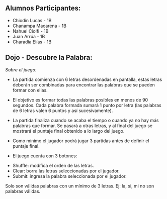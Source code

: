 ## Alumnos Participantes:
- Chiodin Lucas - 1B
- Chanampa Macarena - 1B
- Nahuel Ciolfi - 1B
- Juan Arrúa - 1B
- Charadía Elías - 1B


## Dojo - Descubre la Palabra: 

*Sobre el juego:*


- La partida comienza con 6  letras desordenadas en pantalla, estas letras deberán ser combinadas para encontrar las palabras que se pueden formar con ellas.
- El objetivo es formar todas las palabras posibles en menos de 90 segundos. Cada palabra formada sumará 1 punto por letra (las palabras de 6 letras valen 6 puntos y así sucesivamente).
- La partida finaliza cuando se acaba el tiempo o cuando ya no hay más palabras que formar. Se pasará a otras letras, y al final del juego se mostrará el puntaje final obtenido a lo largo del juego.
- Como mínimo el jugador podrá jugar 3 partidas antes de definir el puntaje final.


- El juego cuenta con 3 botones:
* Shuffle: modifica el orden de las letras.
* Clear: borra las letras seleccionadas por el jugador.
* Submit: ingresa la palabra seleccionada por el jugador.

Solo son válidas palabras con un mínimo de 3 letras. Ej: la, si, mi no son palabras válidas.



